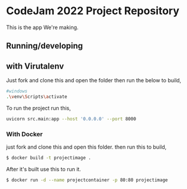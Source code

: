 # CodeJam 2022 Project Repository

This is the app We're making.

## Running/developing

## with Virutalenv

Just fork and clone this and open the folder then run the below to build,
```bash
#windows
.\venv\Scripts\activate
```

To run the project run this,
```bash
uvicorn src.main:app --host '0.0.0.0' --port 8000
```

### With Docker

just fork and clone this and open this folder.
then run this to build,
```bash
$ docker build -t projectimage .
```

After it's built use this to run it.
```bash
$ docker run -d --name projectcontainer -p 80:80 projectimage
```
